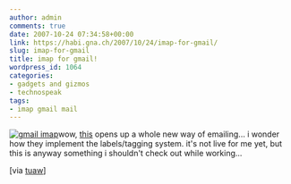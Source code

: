 ```yaml
---
author: admin
comments: true
date: 2007-10-24 07:34:58+00:00
link: https://habi.gna.ch/2007/10/24/imap-for-gmail/
slug: imap-for-gmail
title: imap for gmail!
wordpress_id: 1064
categories:
- gadgets and gizmos
- technospeak
tags:
- imap gmail mail
---
```


[![gmail imap](https://habi.gna.ch/wp-content/uploads/2007/10/gmail-imap.thumbnail.PNG)](https://habi.gna.ch/wp-content/uploads/2007/10/gmail-imap.PNG)wow, [this](http://mail.google.com/support/bin/answer.py?answer=77695) opens up a whole new way of emailing... i wonder how they implement the labels/tagging system. it's not live for me yet, but this is anyway something i shouldn't check out while working...

[via [tuaw](http://www.tuaw.com/2007/10/23/gmail-flips-the-switch-on-imap-support/)]
